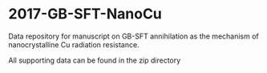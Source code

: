 # 2017-GB-SFT-NanoCu
Data repository for manuscript on GB-SFT annihilation as the mechanism of nanocrystalline Cu radiation resistance.

All supporting data can be found in the zip directory
